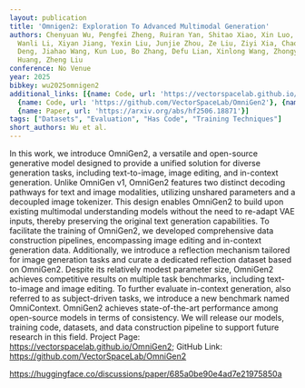 ```yaml
---
layout: publication
title: 'Omnigen2: Exploration To Advanced Multimodal Generation'
authors: Chenyuan Wu, Pengfei Zheng, Ruiran Yan, Shitao Xiao, Xin Luo, Yueze Wang,
  Wanli Li, Xiyan Jiang, Yexin Liu, Junjie Zhou, Ze Liu, Ziyi Xia, Chaofan Li, Haoge
  Deng, Jiahao Wang, Kun Luo, Bo Zhang, Defu Lian, Xinlong Wang, Zhongyuan Wang, Tiejun
  Huang, Zheng Liu
conference: No Venue
year: 2025
bibkey: wu2025omnigen2
additional_links: [{name: Code, url: 'https://vectorspacelab.github.io/OmniGen2;'},
  {name: Code, url: 'https://github.com/VectorSpaceLab/OmniGen2'}, {name: Code, url: 'https://huggingface.co/discussions/paper/685a0be90e4ad7e21975850a'},
  {name: Paper, url: 'https://arxiv.org/abs/hf2506.18871'}]
tags: ["Datasets", "Evaluation", "Has Code", "Training Techniques"]
short_authors: Wu et al.
---
```

In this work, we introduce OmniGen2, a versatile and open-source generative model designed to provide a unified solution for diverse generation tasks, including text-to-image, image editing, and in-context generation. Unlike OmniGen v1, OmniGen2 features two distinct decoding pathways for text and image modalities, utilizing unshared parameters and a decoupled image tokenizer. This design enables OmniGen2 to build upon existing multimodal understanding models without the need to re-adapt VAE inputs, thereby preserving the original text generation capabilities. To facilitate the training of OmniGen2, we developed comprehensive data construction pipelines, encompassing image editing and in-context generation data. Additionally, we introduce a reflection mechanism tailored for image generation tasks and curate a dedicated reflection dataset based on OmniGen2. Despite its relatively modest parameter size, OmniGen2 achieves competitive results on multiple task benchmarks, including text-to-image and image editing. To further evaluate in-context generation, also referred to as subject-driven tasks, we introduce a new benchmark named OmniContext. OmniGen2 achieves state-of-the-art performance among open-source models in terms of consistency. We will release our models, training code, datasets, and data construction pipeline to support future research in this field. Project Page: https://vectorspacelab.github.io/OmniGen2; GitHub Link: https://github.com/VectorSpaceLab/OmniGen2

https://huggingface.co/discussions/paper/685a0be90e4ad7e21975850a